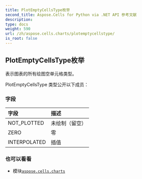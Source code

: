 ```yaml
---
title: PlotEmptyCellsType枚举
second_title: Aspose.Cells for Python via .NET API 参考文献
description:
type: docs
weight: 590
url: /zh/aspose.cells.charts/plotemptycellstype/
is_root: false
---
```

## PlotEmptyCellsType枚举
表示图表的所有绘图空单元格类型。



PlotEmptyCellsType 类型公开以下成员：

### 字段
|字段|描述|
| :- | :- |
| NOT_PLOTTED |未绘制（留空）|
| ZERO |零|
| INTERPOLATED |插值|



### 也可以看看
* 模块[`aspose.cells.charts`](..)
